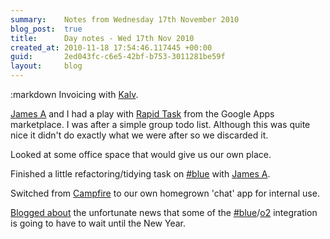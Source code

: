 ```yaml
---
summary:    Notes from Wednesday 17th November 2010
blog_post:  true
title:      Day notes - Wed 17th Nov 2010
created_at: 2010-11-18 17:54:46.117445 +00:00
guid:       2ed043fc-c6e5-42bf-b753-3011281be59f
layout:     blog
---
```

:markdown
  Invoicing with [Kalv](http://kalv.co.uk/).

  [James A](http://interblah.net/) and I had a play with [Rapid Task](http://www.rapidtask.com/) from the Google Apps marketplace.  I was after a simple group todo list.  Although this was quite nice it didn't do exactly what we were after so we discarded it.

  Looked at some office space that would give us our own place.

  Finished a little refactoring/tidying task on [#blue](https://hashblue.com/) with [James A](http://interblah.net/).

  Switched from [Campfire](http://campfirenow.com/) to our own homegrown 'chat' app for internal use.

  [Blogged about](http://blog.hashblue.com/post/1601203270/blue-and-bluebook-part-2) the unfortunate news that some of the [#blue](https://hashblue.com/)/[o2](http://www.o2.co.uk/) integration is going to have to wait until the New Year.
